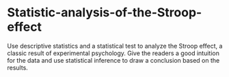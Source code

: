 # Statistic-analysis-of-the-Stroop-effect
Use descriptive statistics and a statistical test to analyze the Stroop effect, a classic result of experimental psychology. Give the readers a good intuition for the data and use statistical inference to draw a conclusion based on the results.
